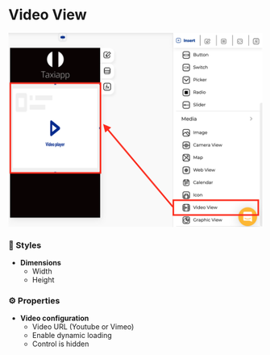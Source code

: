 # Video View

![](../../../.gitbook/assets/captura-de-pantalla-2020-02-06-a-la-s-16.16.12.png)



### 🎨 Styles 

* **Dimensions**
  * Width
  * Height

### ⚙ Properties

* **Video configuration**
  * Video URL \(Youtube or Vimeo\)
  * Enable dynamic loading
  * Control is hidden

